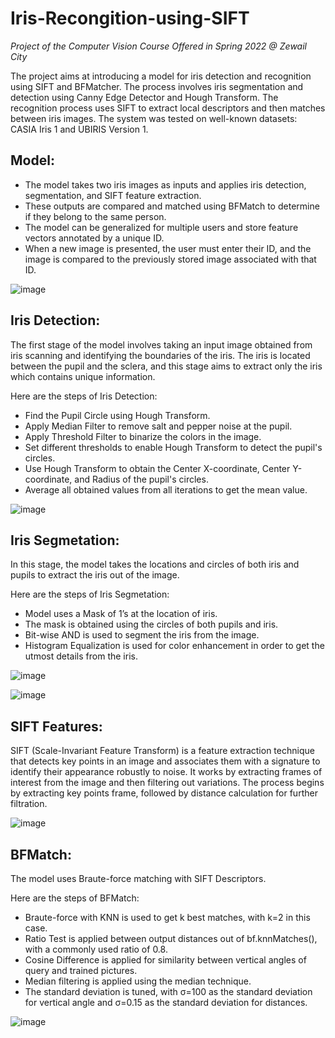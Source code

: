 # Iris-Recongition-using-SIFT
*Project of the Computer Vision Course Offered in Spring 2022 @ Zewail City*

The project aims at introducing a model for iris detection and recognition using SIFT and BFMatcher. 
The process involves iris segmentation and detection using Canny Edge Detector and Hough Transform. The recognition process uses SIFT to extract local descriptors and then matches between iris images. 
The system was tested on well-known datasets: CASIA Iris 1 and UBIRIS Version 1.


## Model:

* The model takes two iris images as inputs and applies iris detection, segmentation, and SIFT feature extraction. 
* These outputs are compared and matched using BFMatch to determine if they belong to the same person. 
* The model can be generalized for multiple users and store feature vectors annotated by a unique ID. 
* When a new image is presented, the user must enter their ID, and the image is compared to the previously stored image associated with that ID.

![image](https://github.com/ibrahimhamada/Iris-Recongition-using-SIFT/assets/58476343/8c2d4731-ea0c-4d5b-9199-5f1bce2e729d)

## Iris Detection:

The first stage of the model involves taking an input image obtained from iris scanning and identifying the boundaries of the iris. 
The iris is located between the pupil and the sclera, and this stage aims to extract only the iris which contains unique information.

Here are the steps of Iris Detection:
* Find the Pupil Circle using Hough Transform.
* Apply Median Filter to remove salt and pepper noise at the pupil.
* Apply Threshold Filter to binarize the colors in the image.
* Set different thresholds to enable Hough Transform to detect the pupil's circles.
* Use Hough Transform to obtain the Center X-coordinate, Center Y-coordinate, and Radius of the pupil's circles.
* Average all obtained values from all iterations to get the mean value.

![image](https://github.com/ibrahimhamada/Iris-Recongition-using-SIFT/assets/58476343/16cfe331-6299-4e2b-9af3-b15b4c07cca4)


## Iris Segmetation:
In this stage, the model takes the locations and circles of both iris and pupils to extract the iris out of the image.

Here are the steps of Iris Segmetation:
* Model uses a Mask of 1’s at the location of iris.
* The mask is obtained using the circles of both pupils and iris.
* Bit-wise AND is used to segment the iris from the image.
* Histogram Equalization is used for color enhancement in order to get the utmost details from the iris.

![image](https://github.com/ibrahimhamada/Iris-Recongition-using-SIFT/assets/58476343/33e59e0b-4083-48d1-8097-660d926e8eaf)

![image](https://github.com/ibrahimhamada/Iris-Recongition-using-SIFT/assets/58476343/4d160c25-7bd1-4fff-8a38-1c3cadc27c4a)


## SIFT Features:
SIFT (Scale-Invariant Feature Transform) is a feature extraction technique that detects key points in an image and associates them with a signature to identify their appearance robustly to noise. It works by extracting frames of interest from the image and then filtering out variations. The process begins by extracting key points frame, followed by distance calculation for further filtration.

![image](https://github.com/ibrahimhamada/Iris-Recongition-using-SIFT/assets/58476343/1b0805b6-2342-43bf-a965-5ad918ee19a6)

## BFMatch:
The model uses Braute-force matching with SIFT Descriptors.

Here are the steps of BFMatch:
* Braute-force with KNN is used to get k best matches, with k=2 in this case.
* Ratio Test is applied between output distances out of bf.knnMatches(), with a commonly used ratio of 0.8.
* Cosine Difference is applied for similarity between vertical angles of query and trained pictures.
* Median filtering is applied using the median technique.
* The standard deviation is tuned, with σ=100 as the standard deviation for vertical angle and σ=0.15 as the standard deviation for distances.

![image](https://github.com/ibrahimhamada/Iris-Recongition-using-SIFT/assets/58476343/aee6c42b-86c6-4209-9c55-d6f3ba683f4c)

